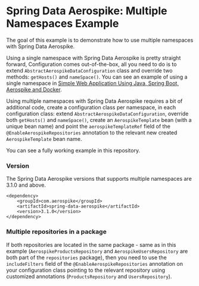 # Spring Data Aerospike: Multiple Namespaces Example

The goal of this example is to demonstrate how to use multiple namespaces
with Spring Data Aerospike.

Using a single namespace with Spring Data Aerospike is pretty straight forward,
Configuration comes out-of-the-box, all you need to do is to extend `AbstractAerospikeDataConfiguration` class and
override two methods: `getHosts()` and `nameSpace()`.
You can see an example of using a single namespace in [Simple Web Application Using Java, Spring Boot, Aerospike and Docker](https://medium.com/aerospike-developer-blog/simple-web-application-using-java-spring-boot-aerospike-database-and-docker-ad13795e0089).

Using multiple namespaces with Spring Data Aerospike requires a bit of additional code, create a configuration class per namespace, in each configuration class: extend `AbstractAerospikeDataConfiguration`,
override both `getHosts()` and `nameSpace()`, create an `AerospikeTemplate` bean (with a unique bean name) and point the `aerospikeTemplateRef` field of the
`@EnableAerospikeRepositories` annotation to the relevant new created `AerospikeTemplate` bean name.

You can see a fully working example in this repository.

### Version

The Spring Data Aerospike versions that supports multiple namespaces are 3.1.0 and above.
```
<dependency>
    <groupId>com.aerospike</groupId>
    <artifactId>spring-data-aerospike</artifactId>
    <version>3.1.0</version>
</dependency>
```

### Multiple repositories in a package

If both repositories are located in the same package - same as in this example (`AerospikeProductsRepository` and `AerospikeUsersRepository` are both part of the `repositories` package), then you need to use the `includeFilters` field
of the `@EnableAerospikeRepositories` annotation on your configuration class pointing to the relevant repository using customized annotations (`ProductsRepository` and `UsersRepository`).